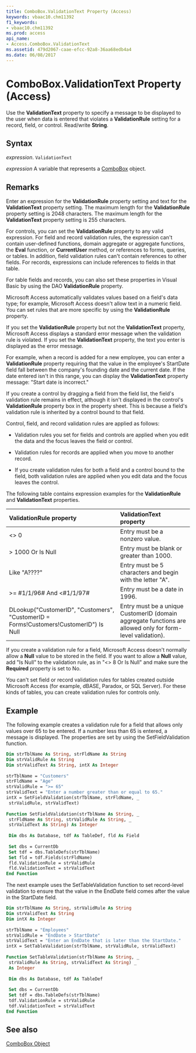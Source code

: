 ```yaml
---
title: ComboBox.ValidationText Property (Access)
keywords: vbaac10.chm11392
f1_keywords:
- vbaac10.chm11392
ms.prod: access
api_name:
- Access.ComboBox.ValidationText
ms.assetid: 479d2067-caae-efcc-92a8-36aa68edb4a4
ms.date: 06/08/2017
---
```



# ComboBox.ValidationText Property (Access)

Use the  **ValidationText** property to specify a message to be displayed to the user when data is entered that violates a **ValidationRule** setting for a record, field, or control. Read/write **String**.


## Syntax

 _expression_. `ValidationText`

 _expression_ A variable that represents a [ComboBox](Access.ComboBox.md) object.


## Remarks

Enter an expression for the  **ValidationRule** property setting and text for the **ValidationText** property setting. The maximum length for the **ValidationRule** property setting is 2048 characters. The maximum length for the **ValidationText** property setting is 255 characters.

For controls, you can set the  **ValidationRule** property to any valid expression. For field and record validation rules, the expression can't contain user-defined functions, domain aggregate or aggregate functions, the **Eval** function, or **CurrentUser** method, or references to forms, queries, or tables. In addition, field validation rules can't contain references to other fields. For records, expressions can include references to fields in that table.

For table fields and records, you can also set these properties in Visual Basic by using the DAO  **ValidationRule** property.

Microsoft Access automatically validates values based on a field's data type; for example, Microsoft Access doesn't allow text in a numeric field. You can set rules that are more specific by using the  **ValidationRule** property.

If you set the  **ValidationRule** property but not the **ValidationText** property, Microsoft Access displays a standard error message when the validation rule is violated. If you set the **ValidationText** property, the text you enter is displayed as the error message.

For example, when a record is added for a new employee, you can enter a  **ValidationRule** property requiring that the value in the employee's StartDate field fall between the company's founding date and the current date. If the date entered isn't in this range, you can display the **ValidationText** property message: "Start date is incorrect."

If you create a control by dragging a field from the field list, the field's validation rule remains in effect, although it isn't displayed in the control's  **ValidationRule** property box in the property sheet. This is because a field's validation rule is inherited by a control bound to that field.

Control, field, and record validation rules are applied as follows:


- Validation rules you set for fields and controls are applied when you edit the data and the focus leaves the field or control.
    
- Validation rules for records are applied when you move to another record.
    
- If you create validation rules for both a field and a control bound to the field, both validation rules are applied when you edit data and the focus leaves the control.
    
The following table contains expression examples for the  **ValidationRule** and **ValidationText** properties.



|**ValidationRule property**|**ValidationText property**|
|:-----|:-----|
|<> 0|Entry must be a nonzero value.|
|> 1000 Or Is Null|Entry must be blank or greater than 1000.|
|Like "A????"|Entry must be 5 characters and begin with the letter "A".|
|>= #1/1/96# And <#1/1/97#|Entry must be a date in 1996.|
|DLookup("CustomerID", "Customers", "CustomerID = Forms!Customers!CustomerID") Is Null|Entry must be a unique CustomerID (domain aggregate functions are allowed only for form-level validation).|

If you create a validation rule for a field, Microsoft Access doesn't normally allow a  **Null** value to be stored in the field. If you want to allow a **Null** value, add "Is Null" to the validation rule, as in "<> 8 Or Is Null" and make sure the **Required** property is set to No.

You can't set field or record validation rules for tables created outside Microsoft Access (for example, dBASE, Paradox, or SQL Server). For these kinds of tables, you can create validation rules for controls only.


## Example

The following example creates a validation rule for a field that allows only values over 65 to be entered. If a number less than 65 is entered, a message is displayed. The properties are set by using the SetFieldValidation function.


```vb
Dim strTblName As String, strFldName As String 
Dim strValidRule As String 
Dim strValidText As String, intX As Integer 
 
strTblName = "Customers" 
strFldName = "Age" 
strValidRule = ">= 65" 
strValidText = "Enter a number greater than or equal to 65." 
intX = SetFieldValidation(strTblName, strFldName, _ 
 strValidRule, strValidText) 
 
Function SetFieldValidation(strTblName As String, _ 
 strFldName As String, strValidRule As String, _ 
 strValidText As String) As Integer 
 
 Dim dbs As Database, tdf As TableDef, fld As Field 
 
 Set dbs = CurrentDb 
 Set tdf = dbs.TableDefs(strTblName) 
 Set fld = tdf.Fields(strFldName) 
 fld.ValidationRule = strValidRule 
 fld.ValidationText = strValidText 
End Function
```

The next example uses the SetTableValidation function to set record-level validation to ensure that the value in the EndDate field comes after the value in the StartDate field.




```vb
Dim strTblName As String, strValidRule As String 
Dim strValidText As String 
Dim intX As Integer 
 
strTblName = "Employees" 
strValidRule = "EndDate > StartDate" 
strValidText = "Enter an EndDate that is later than the StartDate." 
intX = SetTableValidation(strTblName, strValidRule, strValidText) 
 
Function SetTableValidation(strTblName As String, _ 
 strValidRule As String, strValidText As String) _ 
 As Integer 
 
 Dim dbs As Database, tdf As TableDef 
 
 Set dbs = CurrentDb 
 Set tdf = dbs.TableDefs(strTblName) 
 tdf.ValidationRule = strValidRule 
 tdf.ValidationText = strValidText 
End Function
```


## See also


[ComboBox Object](Access.ComboBox.md)

